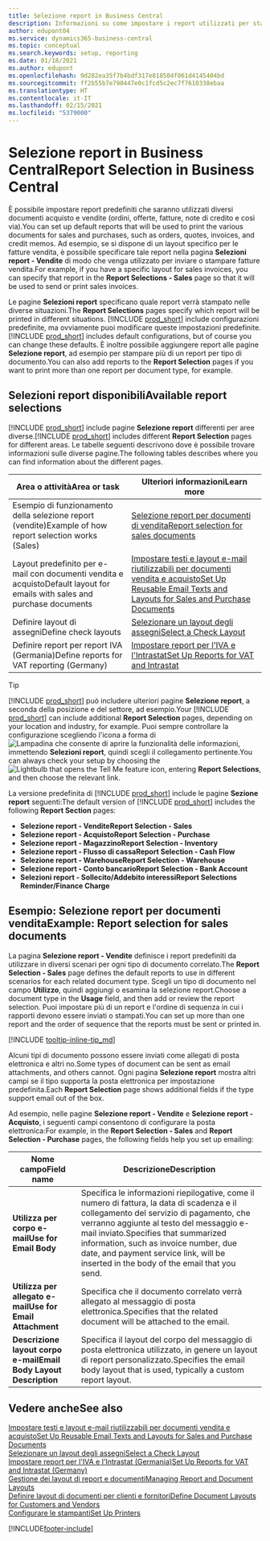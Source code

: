 ```yaml
---
title: Selezione report in Business Central
description: Informazioni su come impostare i report utilizzati per stampare vari tipi di documenti in Business Central.
author: edupont04
ms.service: dynamics365-business-central
ms.topic: conceptual
ms.search.keywords: setup, reporting
ms.date: 01/18/2021
ms.author: edupont
ms.openlocfilehash: 9d282ea35f7b4bdf317e818504f061d4145404bd
ms.sourcegitcommit: ff2b55b7e790447e0c1fcd5c2ec7f7610338ebaa
ms.translationtype: HT
ms.contentlocale: it-IT
ms.lasthandoff: 02/15/2021
ms.locfileid: "5379000"
---
```

# <a name="report-selection-in-business-central"></a><span data-ttu-id="32437-103">Selezione report in Business Central</span><span class="sxs-lookup"><span data-stu-id="32437-103">Report Selection in Business Central</span></span>

<span data-ttu-id="32437-104">È possibile impostare report predefiniti che saranno utilizzati diversi documenti acquisto e vendite (ordini, offerte, fatture, note di credito e così via).</span><span class="sxs-lookup"><span data-stu-id="32437-104">You can set up default reports that will be used to print the various documents for sales and purchases, such as orders, quotes, invoices, and credit memos.</span></span> <span data-ttu-id="32437-105">Ad esempio, se si dispone di un layout specifico per le fatture vendita, è possibile specificare tale report nella pagina **Selezioni report - Vendite** di modo che venga utilizzato per inviare o stampare fatture vendita.</span><span class="sxs-lookup"><span data-stu-id="32437-105">For example, if you have a specific layout for sales invoices, you can specify that report in the **Report Selections - Sales** page so that it will be used to send or print sales invoices.</span></span>  

<span data-ttu-id="32437-106">Le pagine **Selezioni report** specificano quale report verrà stampato nelle diverse situazioni.</span><span class="sxs-lookup"><span data-stu-id="32437-106">The **Report Selections** pages specify which report will be printed in different situations.</span></span> <span data-ttu-id="32437-107">[!INCLUDE [prod_short](includes/prod_short.md)] include configurazioni predefinite, ma ovviamente puoi modificare queste impostazioni predefinite.</span><span class="sxs-lookup"><span data-stu-id="32437-107">[!INCLUDE [prod_short](includes/prod_short.md)] includes default configurations, but of course you can change these defaults.</span></span> <span data-ttu-id="32437-108">È inoltre possibile aggiungere report alle pagine **Selezione report**, ad esempio per stampare più di un report per tipo di documento.</span><span class="sxs-lookup"><span data-stu-id="32437-108">You can also add reports to the **Report Selection** pages if you want to print more than one report per document type, for example.</span></span>  

## <a name="available-report-selections"></a><span data-ttu-id="32437-109">Selezioni report disponibili</span><span class="sxs-lookup"><span data-stu-id="32437-109">Available report selections</span></span>

<span data-ttu-id="32437-110">[!INCLUDE [prod_short](includes/prod_short.md)] include pagine **Selezione report** differenti per aree diverse.</span><span class="sxs-lookup"><span data-stu-id="32437-110">[!INCLUDE [prod_short](includes/prod_short.md)] includes different **Report Selection** pages for different areas.</span></span> <span data-ttu-id="32437-111">Le tabelle seguenti descrivono dove è possibile trovare informazioni sulle diverse pagine.</span><span class="sxs-lookup"><span data-stu-id="32437-111">The following tables describes where you can find information about the different pages.</span></span>  

|<span data-ttu-id="32437-112">Area o attività</span><span class="sxs-lookup"><span data-stu-id="32437-112">Area or task</span></span>  |<span data-ttu-id="32437-113">Ulteriori informazioni</span><span class="sxs-lookup"><span data-stu-id="32437-113">Learn more</span></span>|
|--------------|----------|
|<span data-ttu-id="32437-114">Esempio di funzionamento della selezione report (vendite)</span><span class="sxs-lookup"><span data-stu-id="32437-114">Example of how report selection works (Sales)</span></span>|[<span data-ttu-id="32437-115">Selezione report per documenti di vendita</span><span class="sxs-lookup"><span data-stu-id="32437-115">Report selection for sales documents</span></span>](#example-report-selection-for-sales-documents)|
|<span data-ttu-id="32437-116">Layout predefinito per e-mail con documenti vendita e acquisto</span><span class="sxs-lookup"><span data-stu-id="32437-116">Default layout for emails with sales and purchase documents</span></span>  |[<span data-ttu-id="32437-117">Impostare testi e layout e-mail riutilizzabili per documenti vendita e acquisto</span><span class="sxs-lookup"><span data-stu-id="32437-117">Set Up Reusable Email Texts and Layouts for Sales and Purchase Documents</span></span>](admin-how-setup-email.md#set-up-reusable-email-texts-and-layouts-for-sales-and-purchase-documents) |
|<span data-ttu-id="32437-118">Definire layout di assegni</span><span class="sxs-lookup"><span data-stu-id="32437-118">Define check layouts</span></span>     |[<span data-ttu-id="32437-119">Selezionare un layout degli assegni</span><span class="sxs-lookup"><span data-stu-id="32437-119">Select a Check Layout</span></span>](finance-how-define-check-layouts.md) |
|<span data-ttu-id="32437-120">Definire report per report IVA (Germania)</span><span class="sxs-lookup"><span data-stu-id="32437-120">Define reports for VAT reporting (Germany)</span></span>|[<span data-ttu-id="32437-121">Impostare report per l'IVA e l'Intrastat</span><span class="sxs-lookup"><span data-stu-id="32437-121">Set Up Reports for VAT and Intrastat</span></span>](LocalFunctionality/Germany/how-to-set-up-reports-for-vat-and-intrastat.md) |

> [!TIP]
> <span data-ttu-id="32437-122">[!INCLUDE [prod_short](includes/prod_short.md)] può includere ulteriori pagine **Selezione report**, a seconda della posizione e del settore, ad esempio.</span><span class="sxs-lookup"><span data-stu-id="32437-122">Your [!INCLUDE [prod_short](includes/prod_short.md)] can include additional **Report Selection** pages, depending on your location and industry, for example.</span></span> <span data-ttu-id="32437-123">Puoi sempre controllare la configurazione scegliendo l'icona a forma di ![Lampadina che consente di aprire la funzionalità delle informazioni](media/ui-search/search_small.png "Informazioni sull'operazione che si desidera eseguire"), immettendo **Selezioni report**, quindi scegli il collegamento pertinente.</span><span class="sxs-lookup"><span data-stu-id="32437-123">You can always check your setup by choosing the ![Lightbulb that opens the Tell Me feature](media/ui-search/search_small.png "Tell me what you want to do") icon, entering **Report Selections**, and then choose the relevant link.</span></span>

<span data-ttu-id="32437-124">La versione predefinita di [!INCLUDE [prod_short](includes/prod_short.md)] include le pagine **Sezione report** seguenti:</span><span class="sxs-lookup"><span data-stu-id="32437-124">The default version of [!INCLUDE [prod_short](includes/prod_short.md)] includes the following **Report Section** pages:</span></span>

* <span data-ttu-id="32437-125">**Selezione report - Vendite**</span><span class="sxs-lookup"><span data-stu-id="32437-125">**Report Selection - Sales**</span></span>  
* <span data-ttu-id="32437-126">**Selezione report - Acquisto**</span><span class="sxs-lookup"><span data-stu-id="32437-126">**Report Selection - Purchase**</span></span>  
* <span data-ttu-id="32437-127">**Selezione report - Magazzino**</span><span class="sxs-lookup"><span data-stu-id="32437-127">**Report Selection - Inventory**</span></span>  
* <span data-ttu-id="32437-128">**Selezione report - Flusso di cassa**</span><span class="sxs-lookup"><span data-stu-id="32437-128">**Report Selection - Cash Flow**</span></span>  
* <span data-ttu-id="32437-129">**Selezione report - Warehouse**</span><span class="sxs-lookup"><span data-stu-id="32437-129">**Report Selection - Warehouse**</span></span>  
* <span data-ttu-id="32437-130">**Selezione report - Conto bancario**</span><span class="sxs-lookup"><span data-stu-id="32437-130">**Report Selection - Bank Account**</span></span>  
* <span data-ttu-id="32437-131">**Selezioni report - Sollecito/Addebito interessi**</span><span class="sxs-lookup"><span data-stu-id="32437-131">**Report Selections Reminder/Finance Charge**</span></span>  

## <a name="example-report-selection-for-sales-documents"></a><span data-ttu-id="32437-132">Esempio: Selezione report per documenti vendita</span><span class="sxs-lookup"><span data-stu-id="32437-132">Example: Report selection for sales documents</span></span>

<span data-ttu-id="32437-133">La pagina **Selezione report - Vendite** definisce i report predefiniti da utilizzare in diversi scenari per ogni tipo di documento correlato.</span><span class="sxs-lookup"><span data-stu-id="32437-133">The **Report Selection - Sales** page defines the default reports to use in different scenarios for each related document type.</span></span> <span data-ttu-id="32437-134">Scegli un tipo di documento nel campo **Utilizzo**, quindi aggiungi o esamina la selezione report.</span><span class="sxs-lookup"><span data-stu-id="32437-134">Choose a document type in the **Usage** field, and then add or review the report selection.</span></span> <span data-ttu-id="32437-135">Puoi impostare più di un report e l'ordine di sequenza in cui i rapporti devono essere inviati o stampati.</span><span class="sxs-lookup"><span data-stu-id="32437-135">You can set up more than one report and the order of sequence that the reports must be sent or printed in.</span></span>  

[!INCLUDE [tooltip-inline-tip_md](includes/tooltip-inline-tip_md.md)]

<span data-ttu-id="32437-136">Alcuni tipi di documento possono essere inviati come allegati di posta elettronica e altri no.</span><span class="sxs-lookup"><span data-stu-id="32437-136">Some types of document can be sent as email attachments, and others cannot.</span></span> <span data-ttu-id="32437-137">Ogni pagina **Selezione report** mostra altri campi se il tipo supporta la posta elettronica per impostazione predefinita.</span><span class="sxs-lookup"><span data-stu-id="32437-137">Each **Report Selection** page shows additional fields if the type support email out of the box.</span></span>  

<span data-ttu-id="32437-138">Ad esempio, nelle pagine **Selezione report - Vendite** e **Selezione report - Acquisto**, i seguenti campi consentono di configurare la posta elettronica:</span><span class="sxs-lookup"><span data-stu-id="32437-138">For example, in the **Report Selection - Sales** and **Report Selection - Purchase** pages, the following fields help you set up emailing:</span></span>

|<span data-ttu-id="32437-139">Nome campo</span><span class="sxs-lookup"><span data-stu-id="32437-139">Field name</span></span> |<span data-ttu-id="32437-140">Descrizione</span><span class="sxs-lookup"><span data-stu-id="32437-140">Description</span></span>  |
|-----------|-------------|
|<span data-ttu-id="32437-141">**Utilizza per corpo e-mail**</span><span class="sxs-lookup"><span data-stu-id="32437-141">**Use for Email Body**</span></span>| <span data-ttu-id="32437-142">Specifica le informazioni riepilogative, come il numero di fattura, la data di scadenza e il collegamento del servizio di pagamento, che verranno aggiunte al testo del messaggio e-mail inviato.</span><span class="sxs-lookup"><span data-stu-id="32437-142">Specifies that summarized information, such as invoice number, due date, and payment service link, will be inserted in the body of the email that you send.</span></span>        |
|<span data-ttu-id="32437-143">**Utilizza per allegato e-mail**</span><span class="sxs-lookup"><span data-stu-id="32437-143">**Use for Email Attachment**</span></span>| <span data-ttu-id="32437-144">Specifica che il documento correlato verrà allegato al messaggio di posta elettronica.</span><span class="sxs-lookup"><span data-stu-id="32437-144">Specifies that the related document will be attached to the email.</span></span>|
|<span data-ttu-id="32437-145">**Descrizione layout corpo e-mail**</span><span class="sxs-lookup"><span data-stu-id="32437-145">**Email Body Layout Description**</span></span>|<span data-ttu-id="32437-146">Specifica il layout del corpo del messaggio di posta elettronica utilizzato, in genere un layout di report personalizzato.</span><span class="sxs-lookup"><span data-stu-id="32437-146">Specifies the email body layout that is used, typically a custom report layout.</span></span> |

## <a name="see-also"></a><span data-ttu-id="32437-147">Vedere anche</span><span class="sxs-lookup"><span data-stu-id="32437-147">See also</span></span>

[<span data-ttu-id="32437-148">Impostare testi e layout e-mail riutilizzabili per documenti vendita e acquisto</span><span class="sxs-lookup"><span data-stu-id="32437-148">Set Up Reusable Email Texts and Layouts for Sales and Purchase Documents</span></span>](admin-how-setup-email.md#set-up-reusable-email-texts-and-layouts-for-sales-and-purchase-documents)  
[<span data-ttu-id="32437-149">Selezionare un layout degli assegni</span><span class="sxs-lookup"><span data-stu-id="32437-149">Select a Check Layout</span></span>](finance-how-define-check-layouts.md)  
[<span data-ttu-id="32437-150">Impostare report per l'IVA e l'Intrastat (Germania)</span><span class="sxs-lookup"><span data-stu-id="32437-150">Set Up Reports for VAT and Intrastat (Germany)</span></span>](LocalFunctionality/Germany/how-to-set-up-reports-for-vat-and-intrastat.md)  
[<span data-ttu-id="32437-151">Gestione dei layout di report e documenti</span><span class="sxs-lookup"><span data-stu-id="32437-151">Managing Report and Document Layouts</span></span>](ui-manage-report-layouts.md)  
[<span data-ttu-id="32437-152">Definire layout di documenti per clienti e fornitori</span><span class="sxs-lookup"><span data-stu-id="32437-152">Define Document Layouts for Customers and Vendors</span></span>](ui-define-customer-vendor-document-layouts.md)  
[<span data-ttu-id="32437-153">Configurare le stampanti</span><span class="sxs-lookup"><span data-stu-id="32437-153">Set Up Printers</span></span>](ui-specify-printer-selection-reports.md)  


[!INCLUDE[footer-include](includes/footer-banner.md)]
